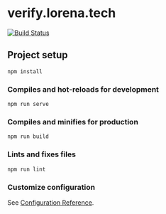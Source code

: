 # verify.lorena.tech

[![Build Status](https://travis-ci.com/lorena-ssi/verify.lorena.tech.svg?branch=master)](https://travis-ci.com/lorena-ssi/verify.lorena.tech)

## Project setup
```
npm install
```

### Compiles and hot-reloads for development
```
npm run serve
```

### Compiles and minifies for production
```
npm run build
```

### Lints and fixes files
```
npm run lint
```

### Customize configuration
See [Configuration Reference](https://cli.vuejs.org/config/).
